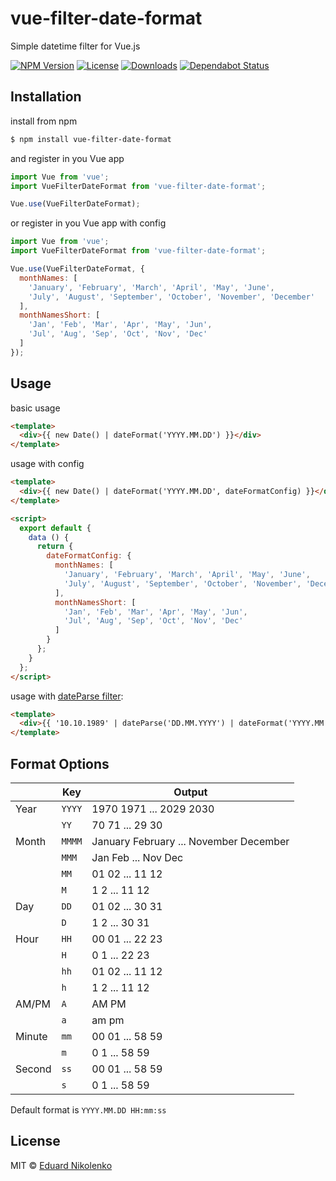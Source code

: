 # vue-filter-date-format
Simple datetime filter for Vue.js

[![NPM Version](https://img.shields.io/npm/v/vue-filter-date-format.svg)](https://www.npmjs.com/package/vue-filter-date-format)
[![License](https://img.shields.io/npm/l/vue-filter-date-format.svg)](/LICENSE)
[![Downloads](https://img.shields.io/npm/dm/vue-filter-date-format.svg)](https://npmcharts.com/compare/vue-filter-date-format?minimal=true)
[![Dependabot Status](https://api.dependabot.com/badges/status?host=github&repo=eduardnikolenko/vue-filter-date-format)](https://dependabot.com)

## Installation

install from npm
```bash
$ npm install vue-filter-date-format
```
and register in you Vue app
```js
import Vue from 'vue';
import VueFilterDateFormat from 'vue-filter-date-format';

Vue.use(VueFilterDateFormat);
```
or register in you Vue app with config
```js
import Vue from 'vue';
import VueFilterDateFormat from 'vue-filter-date-format';

Vue.use(VueFilterDateFormat, {
  monthNames: [
    'January', 'February', 'March', 'April', 'May', 'June',
    'July', 'August', 'September', 'October', 'November', 'December'
  ],
  monthNamesShort: [
    'Jan', 'Feb', 'Mar', 'Apr', 'May', 'Jun',
    'Jul', 'Aug', 'Sep', 'Oct', 'Nov', 'Dec'
  ]
});
```

## Usage

basic usage
```html
<template>
  <div>{{ new Date() | dateFormat('YYYY.MM.DD') }}</div>
</template>
```

usage with config
```html
<template>
  <div>{{ new Date() | dateFormat('YYYY.MM.DD', dateFormatConfig) }}</div>
</template>

<script>
  export default {
    data () {
      return {
        dateFormatConfig: {
          monthNames: [
            'January', 'February', 'March', 'April', 'May', 'June',
            'July', 'August', 'September', 'October', 'November', 'December'
          ],
          monthNamesShort: [
            'Jan', 'Feb', 'Mar', 'Apr', 'May', 'Jun',
            'Jul', 'Aug', 'Sep', 'Oct', 'Nov', 'Dec'
          ]
        }
      };
    }
  };
</script>
```

usage with [dateParse filter](https://github.com/eduardnikolenko/vue-filter-date-parse):
```html
<template>
  <div>{{ '10.10.1989' | dateParse('DD.MM.YYYY') | dateFormat('YYYY.MM.DD') }}</div>
</template>
```

## Format Options

|        | Key    | Output                                 |
| ------ | ------ | -------------------------------------- |
| Year   | `YYYY` | 1970 1971 ... 2029 2030                |
|        | `YY`   | 70 71 ... 29 30                        |
| Month  | `MMMM` | January February ... November December |
|        | `MMM`  | Jan Feb ... Nov Dec                    |
|        | `MM`   | 01 02 ... 11 12                        |
|        | `M`    | 1 2 ... 11 12                          |
| Day    | `DD`   | 01 02 ... 30 31                        |
|        | `D`    | 1 2 ... 30 31                          |
| Hour   | `HH`   | 00 01 ... 22 23                        |
|        | `H`    | 0 1 ... 22 23                          |
|        | `hh`   | 01 02 ... 11 12                        |
|        | `h`    | 1 2 ... 11 12                          |
| AM/PM  | `A`    | AM PM                                  |
|        | `a`    | am pm                                  |
| Minute | `mm`   | 00 01 ... 58 59                        |
|        | `m`    | 0 1 ... 58 59                          |
| Second | `ss`   | 00 01 ... 58 59                        |
|        | `s`    | 0 1 ... 58 59                          |

Default format is `YYYY.MM.DD HH:mm:ss`

## License

MIT © [Eduard Nikolenko](https://github.com/eduardnikolenko)
